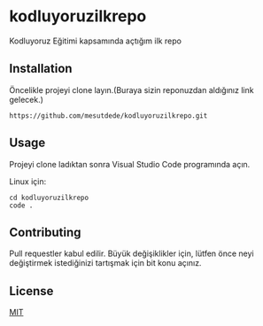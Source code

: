 # kodluyoruzilkrepo
Kodluyoruz Eğitimi kapsamında açtığım ilk repo


## Installation
Öncelikle projeyi clone layın.(Buraya sizin reponuzdan aldığınız link gelecek.)

```
https://github.com/mesutdede/kodluyoruzilkrepo.git
```

## Usage
Projeyi clone ladıktan sonra Visual Studio Code programında açın.

Linux için:
```
cd kodluyoruzilkrepo
code .
```

## Contributing
Pull requestler kabul edilir. Büyük değişiklikler için, lütfen önce neyi değiştirmek istediğinizi tartışmak için bit konu açınız.

## License
[MIT](https://choosealicense.com/licenses/mit/)
